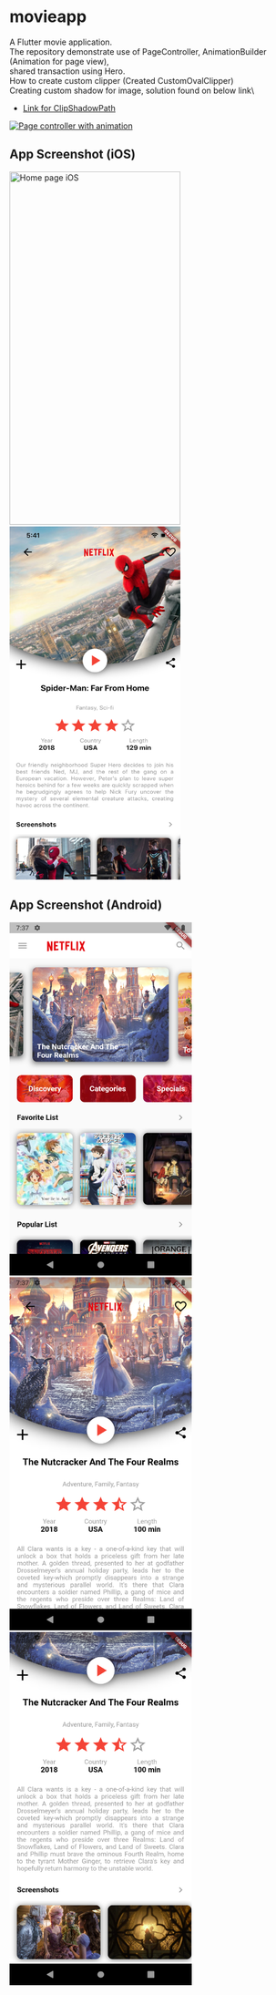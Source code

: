 # movieapp

A Flutter movie application.\
The repository demonstrate use of PageController, AnimationBuilder (Animation for page view),\
shared transaction using Hero.\
How to create custom clipper (Created CustomOvalClipper)\
Creating custom shadow for image, solution found on below link\
- [Link for ClipShadowPath](https://gist.github.com/multiarts/6d732a5a99278ce359bbf16c005f7c85 )


 <a href="https://imgflip.com/gif/42nh6d"><img src="https://i.imgflip.com/42nh6d.gif" title="Page controller with animation"/></a>


## App Screenshot (iOS)
<p>
  <img src="readme_image/movieAppHome.png" width="300" height="620" title="Home page iOS">
  <img src="readme_image/movieDetailPage.png" width="300" height="620" title="Home page iOS">
</p>


## App Screenshot (Android)
<p>
  <img src="readme_image/androidHome.png" width="320" height="620" title="Home page Android">
  <img src="readme_image/androidDetail.png" width="320" height="620" title="Detail page Android">
  <img src="readme_image/androidDetail1.png" width="320" height="620" title="Detail page after scroll Android">
</p>